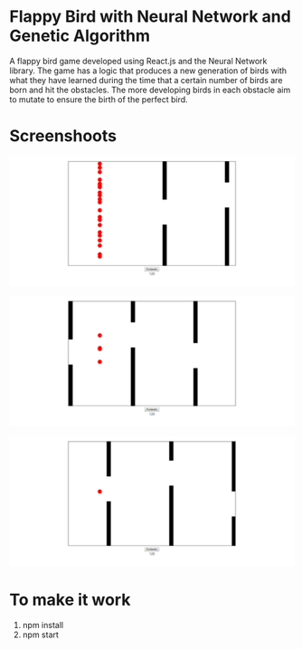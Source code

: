 # Flappy Bird with Neural Network and Genetic Algorithm

A flappy bird game developed using React.js and the Neural Network library. The game has a logic that produces a new generation of birds with what they have learned during the time that a certain number of birds are born and hit the obstacles. The more developing birds in each obstacle aim to mutate to ensure the birth of the perfect bird.

# Screenshoots

![Birth of birds](https://github.com/tolgayildizz/ai-flappy-bird-js/blob/master/images/1.png?raw=true)

![birds crossing barriers](https://github.com/tolgayildizz/ai-flappy-bird-js/blob/master/images/2.png?raw=true)

![The bird learning](https://github.com/tolgayildizz/ai-flappy-bird-js/blob/master/images/3.png?raw=true)

# To make it work

 1. npm install
 2. npm start
